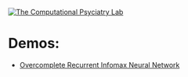 [cpl-logo]: http://www.computational-psychiatry.com/uploads/2/5/5/7/25574908/1475154498.png "The Computational Psyciatry Lab"

[![The Computational Psyciatry Lab][cpl-logo]](http://www.computational-psychiatry.com/)

# Demos: 

* [Overcomplete Recurrent Infomax Neural Network](Overcomplete%20Recurrent%20Infomax%20Neural%20Network/readme.md)

